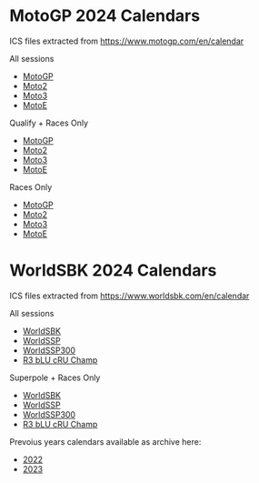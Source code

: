 # MotoGP 2024 Calendars

ICS files extracted from <a href="https://www.motogp.com/en/calendar">https://www.motogp.com/en/calendar</a>

All sessions
- <a href="motogp/2024/MotoGP_2024_calendar.ics">MotoGP</a>
- <a href="motogp/2024/Moto2_2024_calendar.ics">Moto2</a>
- <a href="motogp/2024/Moto3_2024_calendar.ics">Moto3</a>
- <a href="motogp/2024/MotoE_2024_calendar.ics">MotoE</a>

Qualify + Races Only
- <a href="motogp/2024/MotoGP_qualy-and-races_2024_calendar.ics">MotoGP</a>
- <a href="motogp/2024/Moto2_qualy-and-races_2024_calendar.ics">Moto2</a>
- <a href="motogp/2024/Moto3_qualy-and-races_2024_calendar.ics">Moto3</a>
- <a href="motogp/2024/MotoE_qualy-and-races_2024_calendar.ics">MotoE</a>

Races Only
- <a href="motogp/2024/MotoGP_sprint-and-race_2024_calendar.ics">MotoGP</a>
- <a href="motogp/2024/Moto2_sprint-and-race_2024_calendar.ics">Moto2</a>
- <a href="motogp/2024/Moto3_sprint-and-race_2024_calendar.ics">Moto3</a>
- <a href="motogp/2024/MotoE_sprint-and-race_2024_calendar.ics">MotoE</a>


# WorldSBK 2024 Calendars

ICS files extracted from <a href="https://www.worldsbk.com/en/calendar">https://www.worldsbk.com/en/calendar</a>

All sessions
- <a href="wsbk/2024/WorldSBK_2024_calendar.ics">WorldSBK</a>
- <a href="wsbk/2024/WorldSSP_2024_calendar.ics">WorldSSP</a>
- <a href="wsbk/2024/WorldSSP300_2024_calendar.ics">WorldSSP300</a>
- <a href="wsbk/2024/R3 bLU cRU Champ_2024_calendar.ics">R3 bLU cRU Champ</a>

Superpole + Races Only
- <a href="wsbk/2024/WorldSBK_filtered_2024_calendar.ics">WorldSBK</a>
- <a href="wsbk/2024/WorldSSP_filtered_2024_calendar.ics">WorldSSP</a>
- <a href="wsbk/2024/WorldSSP300_filtered_2024_calendar.ics">WorldSSP300</a>
- <a href="wsbk/2024/R3 bLU cRU Champ_filtered_2024_calendar.ics">R3 bLU cRU Champ</a>


Prevoius years calendars available as archive here:
- <a href="2022">2022</a>
- <a href="2023">2023</a>